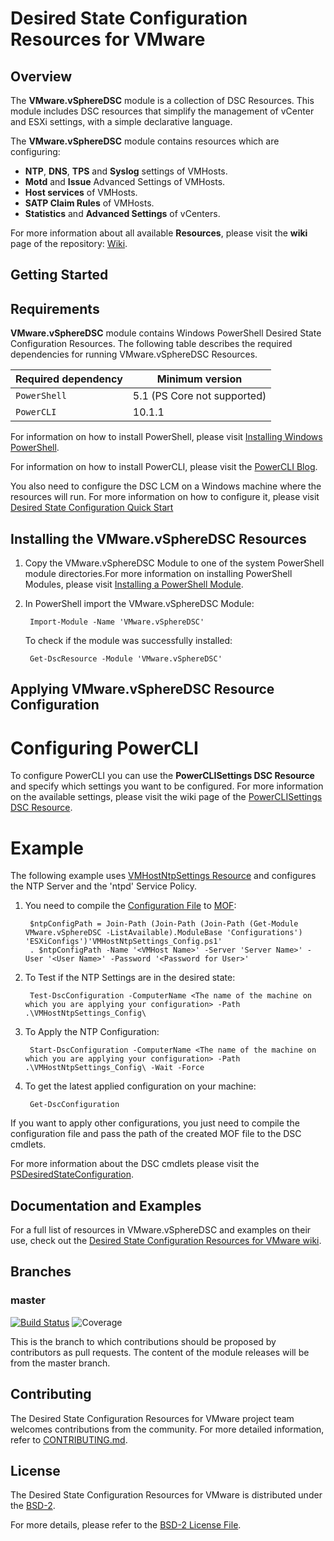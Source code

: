 

# Desired State Configuration Resources for VMware

## Overview

The **VMware.vSphereDSC** module is a collection of DSC Resources. This module includes DSC resources that simplify the management of vCenter and ESXi settings, with a simple declarative language.

The **VMware.vSphereDSC** module contains resources which are configuring:

- **NTP**, **DNS**, **TPS** and **Syslog** settings of VMHosts.
- **Motd** and **Issue** Advanced Settings of VMHosts.
- **Host services** of VMHosts.
- **SATP Claim Rules** of VMHosts.
- **Statistics** and **Advanced Settings** of vCenters.

For more information about all available **Resources**, please visit the **wiki** page of the repository: [Wiki](https://github.com/vmware/dscr-for-vmware/wiki).

## Getting Started
## Requirements
**VMware.vSphereDSC** module contains Windows PowerShell Desired State Configuration Resources.
The following table describes the required dependencies for running VMware.vSphereDSC Resources.

 **Required dependency**   | **Minimum version**
-------------------------- | -------------------
`PowerShell`               | 5.1 (PS Core not supported)
`PowerCLI`                 | 10.1.1

For information on how to install PowerShell, please visit [Installing Windows PowerShell](https://docs.microsoft.com/en-us/powershell/scripting/setup/installing-windows-powershell?view=powershell-5.1).

For information on how to install PowerCLI, please visit the [PowerCLI Blog](https://blogs.vmware.com/PowerCLI/2018/02/powercli-10.html).

You also need to configure the DSC LCM on a Windows machine where the resources will run. For more information on how to configure it, please visit [Desired State Configuration Quick Start](https://docs.microsoft.com/en-us/powershell/dsc/quickstart)

## Installing the VMware.vSphereDSC Resources

1. Copy the VMware.vSphereDSC Module to one of the system PowerShell module directories.For more information on installing PowerShell Modules, please visit [Installing a PowerShell Module](https://docs.microsoft.com/en-us/powershell/developer/module/installing-a-powershell-module#rules-for-installing-modules).
2. In PowerShell import the VMware.vSphereDSC Module:
   ```
    Import-Module -Name 'VMware.vSphereDSC'
   ```

   To check if the module was successfully installed:
   ```
    Get-DscResource -Module 'VMware.vSphereDSC'
   ```

## Applying VMware.vSphereDSC Resource Configuration
# Configuring PowerCLI
To configure PowerCLI you can use the **PowerCLISettings DSC Resource** and specify which settings you want to be configured. For more information on the available settings, please visit the wiki page of the [PowerCLISettings DSC Resource](https://github.com/vmware/dscr-for-vmware/wiki/PowerCLISettings).

# Example
The following example uses [VMHostNtpSettings Resource](https://github.com/vmware/dscr-for-vmware/wiki/VMHostNtpSettings) and configures the NTP Server and the 'ntpd' Service Policy.

1. You need to compile the [Configuration File](https://github.com/vmware/dscr-for-vmware/blob/master/Source/VMware.vSphereDSC/Configurations/ESXiConfigs/VMHostNtpSettings_Config.ps1) to [MOF](https://docs.microsoft.com/en-us/windows/desktop/wmisdk/managed-object-format--mof-):
   ```
    $ntpConfigPath = Join-Path (Join-Path (Join-Path (Get-Module VMware.vSphereDSC -ListAvailable).ModuleBase 'Configurations') 'ESXiConfigs')'VMHostNtpSettings_Config.ps1'
    . $ntpConfigPath -Name '<VMHost Name>' -Server 'Server Name>' -User '<User Name>' -Password '<Password for User>'
   ```
2. To Test if the NTP Settings are in the desired state:
   ```
    Test-DscConfiguration -ComputerName <The name of the machine on which you are applying your configuration> -Path .\VMHostNtpSettings_Config\
   ```
3. To Apply the NTP Configuration:
   ```
    Start-DscConfiguration -ComputerName <The name of the machine on which you are applying your configuration> -Path .\VMHostNtpSettings_Config\ -Wait -Force
   ```
4. To get the latest applied configuration on your machine:
   ```
    Get-DscConfiguration
   ```

If you want to apply other configurations, you just need to compile the configuration file and pass the path of the created MOF file to the DSC cmdlets.

For more information about the DSC cmdlets please visit the [PSDesiredStateConfiguration](https://docs.microsoft.com/en-us/powershell/module/psdesiredstateconfiguration/?view=powershell-5.1).

## Documentation and Examples

For a full list of resources in VMware.vSphereDSC and examples on their use, check out
the [Desired State Configuration Resources for VMware wiki](https://github.com/vmware/dscr-for-vmware/wiki).

## Branches

### master

[![Build Status](https://travis-ci.org/vmware/dscr-for-vmware.svg?branch=master)](https://travis-ci.org/vmware/dscr-for-vmware)
![Coverage](https://img.shields.io/badge/coverage-90%25-brightgreen.svg?maxAge=60)

This is the branch to which contributions should be proposed by contributors as pull requests. The content of the module releases will be from the master branch.

## Contributing

The Desired State Configuration Resources for VMware project team welcomes contributions from the community. For more detailed information, refer to [CONTRIBUTING.md](CONTRIBUTING.md).

## License
The Desired State Configuration Resources for VMware is distributed under the [BSD-2](https://github.com/vmware/dscr-for-vmware/blob/master/LICENSE.txt).

For more details, please refer to the [BSD-2 License File](https://github.com/vmware/dscr-for-vmware/blob/master/LICENSE.txt).
